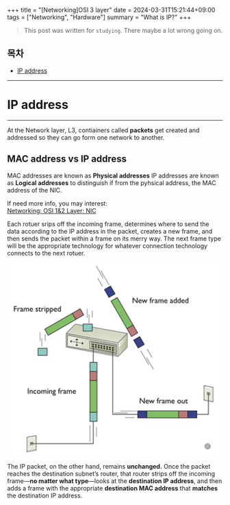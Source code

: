 +++
title = "[Networking]OSI 3 layer"
date = 2024-03-31T15:21:44+09:00
tags = ["Networking", "Hardware"]
summary = "What is IP?"
+++
> This post was written for `studying`. There maybe a lot wrong going on.

## 목차
* [IP address](#ip-address)

---

# IP address
---

At the Network layer, L3, contiainers called **packets** get created and addressed so they can go form one network to another.

## MAC address vs IP address

MAC addresses are known as **Physical addresses**
IP addresses are known as **Logical addresses** to distinguish if from the pyhsical address, the MAC address of the NIC.

If need more info, you may interest:  
[Networking: OSI 1&2 Layer: NIC][link1]

Each rotuer srips off the incoming frame, determines where to send the data according to the IP address in the packet, creates a new frame, and then sends the packet within a frame on its merry way. The next frame type will be the appropriate technology for whatever connection technology connects to the next rotuer. 

![router](/images/posts/router.png)

The IP packet, on the other hand, remains **unchanged.** 
Once the packet reaches the destination subnet’s router, that router strips off the incoming frame—**no matter what type**—looks at the **destination IP address**, and then adds a frame with the appropriate **destination MAC address** that **matches** the destination IP address.


[link1]:https://domicmeia.github.io/post/nicwork/